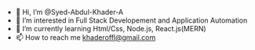- 👋 Hi, I’m @Syed-Abdul-Khader-A
- 👀 I’m interested in Full Stack Developement and Application Automation
- 🌱 I’m currently learning Html/Css, Node.js, React.js(MERN)
- 📫 How to reach me khaderoffl@gmail.com

<!---
Syed-Abdul-Khader-A/Syed-Abdul-Khader-A is a ✨ special ✨ repository because its `README.md` (this file) appears on your GitHub profile.
You can click the Preview link to take a look at your changes.
--->

